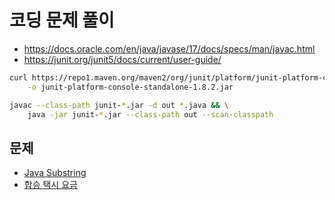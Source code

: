 # 코딩 문제 풀이

- <https://docs.oracle.com/en/java/javase/17/docs/specs/man/javac.html>
- <https://junit.org/junit5/docs/current/user-guide/>

```bash
curl https://repo1.maven.org/maven2/org/junit/platform/junit-platform-console-standalone/1.8.2/junit-platform-console-standalone-1.8.2.jar \
    -o junit-platform-console-standalone-1.8.2.jar
```

```bash
javac --class-path junit-*.jar -d out *.java && \
    java -jar junit-*.jar --class-path out --scan-classpath
```

## 문제

- [Java Substring](https://www.hackerrank.com/challenges/java-substring/problem)
- [합승 택시 요금](https://programmers.co.kr/learn/courses/30/lessons/72413?language=java)

